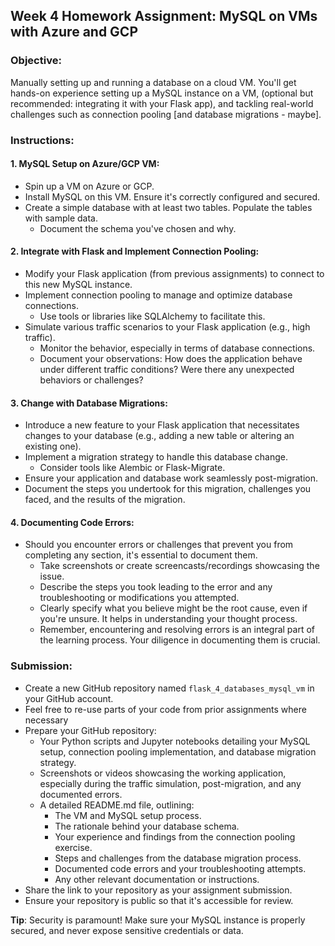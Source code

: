 ## **Week 4 Homework Assignment: MySQL on VMs with Azure and GCP**

### **Objective**:
Manually setting up and running a database on a cloud VM. You'll get hands-on experience setting up a MySQL instance on a VM, (optional but recommended: integrating it with your Flask app), and tackling real-world challenges such as connection pooling [and database migrations - maybe].

### **Instructions**:

#### **1. MySQL Setup on Azure/GCP VM**:
- Spin up a VM on Azure or GCP.
- Install MySQL on this VM. Ensure it's correctly configured and secured.
- Create a simple database with at least two tables. Populate the tables with sample data.
  - Document the schema you've chosen and why.

#### **2. Integrate with Flask and Implement Connection Pooling**:
- Modify your Flask application (from previous assignments) to connect to this new MySQL instance.
- Implement connection pooling to manage and optimize database connections.
  - Use tools or libraries like SQLAlchemy to facilitate this.
- Simulate various traffic scenarios to your Flask application (e.g., high traffic).
  - Monitor the behavior, especially in terms of database connections.
  - Document your observations: How does the application behave under different traffic conditions? Were there any unexpected behaviors or challenges?

#### **3. Change with Database Migrations**:
- Introduce a new feature to your Flask application that necessitates changes to your database (e.g., adding a new table or altering an existing one).
- Implement a migration strategy to handle this database change.
  - Consider tools like Alembic or Flask-Migrate.
- Ensure your application and database work seamlessly post-migration.
- Document the steps you undertook for this migration, challenges you faced, and the results of the migration.

#### **4. Documenting Code Errors**:
- Should you encounter errors or challenges that prevent you from completing any section, it's essential to document them.
  - Take screenshots or create screencasts/recordings showcasing the issue.
  - Describe the steps you took leading to the error and any troubleshooting or modifications you attempted.
  - Clearly specify what you believe might be the root cause, even if you're unsure. It helps in understanding your thought process.
  - Remember, encountering and resolving errors is an integral part of the learning process. Your diligence in documenting them is crucial.

### **Submission**:
- Create a new GitHub repository named `flask_4_databases_mysql_vm` in your GitHub account.
- Feel free to re-use parts of your code from prior assignments where necessary 
- Prepare your GitHub repository:
  - Your Python scripts and Jupyter notebooks detailing your MySQL setup, connection pooling implementation, and database migration strategy.
  - Screenshots or videos showcasing the working application, especially during the traffic simulation, post-migration, and any documented errors.
  - A detailed README.md file, outlining:
    - The VM and MySQL setup process.
    - The rationale behind your database schema.
    - Your experience and findings from the connection pooling exercise.
    - Steps and challenges from the database migration process.
    - Documented code errors and your troubleshooting attempts.
    - Any other relevant documentation or instructions.
- Share the link to your repository as your assignment submission.
- Ensure your repository is public so that it's accessible for review.

**Tip**: Security is paramount! Make sure your MySQL instance is properly secured, and never expose sensitive credentials or data.
